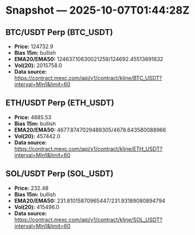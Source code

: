 # Snapshot — 2025-10-07T01:44:28Z

## BTC/USDT Perp (BTC_USDT)
- **Price:** 124732.9
- **Bias 15m:** bullish
- **EMA20/EMA50:** 124637.10630021259/124692.45513691832
- **Vol(20):** 2015758.0
- **Data source:** https://contract.mexc.com/api/v1/contract/kline/BTC_USDT?interval=Min1&limit=60

## ETH/USDT Perp (ETH_USDT)
- **Price:** 4685.53
- **Bias 15m:** bullish
- **EMA20/EMA50:** 4677.8747029489305/4678.643580088966
- **Vol(20):** 457442.0
- **Data source:** https://contract.mexc.com/api/v1/contract/kline/ETH_USDT?interval=Min1&limit=60

## SOL/USDT Perp (SOL_USDT)
- **Price:** 232.48
- **Bias 15m:** bullish
- **EMA20/EMA50:** 231.81015870965447/231.93189080894794
- **Vol(20):** 415496.0
- **Data source:** https://contract.mexc.com/api/v1/contract/kline/SOL_USDT?interval=Min1&limit=60
